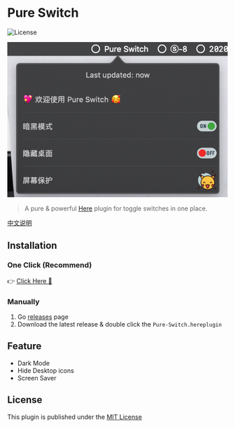 # Pure Switch

![License](https://img.shields.io/badge/license-MIT-blue.svg)

![Pure-Switch](./media/pure-switch-zh.png)

> A pure & powerful [Here](https://here.app) plugin for toggle switches in one place.

[中文说明](./README_zh.md)

## Installation

### One Click  (Recommend)

👉 <a href="https://jump.here.app/?installPlugin?title=Pure-Switch&url=https://github.com/FriendsOfHere/one-switch/releases/latest/download/Pure-Switch.hereplugin">Click Here 🔌</a>

### Manually
1. Go [releases](https://github.com/FriendsOfHere/pure-switch/releases/latest/) page
2. Download the latest release & double click the `Pure-Switch.hereplugin`

## Feature
- Dark Mode
- Hide Desktop icons
- Screen Saver

## License
This plugin is published under the [MIT License](./LICENSE.md)
